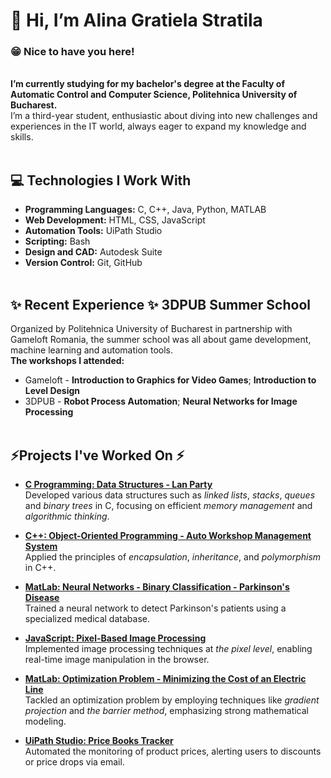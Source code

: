 # 👋 **Hi, I’m Alina Gratiela Stratila**
### 😁 Nice to have you here!
<br> **I’m currently studying for my bachelor's degree at the Faculty of Automatic Control and Computer Science, Politehnica University of Bucharest.**   
I’m a third-year student, enthusiastic about diving into new challenges and experiences in the IT world, always eager to expand my knowledge and skills.
<br>
<br>
## 💻 Technologies I Work With
- **Programming Languages:** C, C++, Java, Python, MATLAB
- **Web Development:** HTML, CSS, JavaScript
- **Automation Tools:** UiPath Studio
- **Scripting:** Bash
- **Design and CAD:** Autodesk Suite
- **Version Control:** Git, GitHub<br><br>

## ✨ Recent Experience ✨ 3DPUB Summer School
  Organized by Politehnica University of Bucharest in partnership with Gameloft Romania, the summer school was all about game development, machine learning and automation tools.
  <br>**The workshops I attended:** 
-  Gameloft - **Introduction to Graphics for Video Games**;   **Introduction to Level Design**
-  3DPUB - **Robot Process Automation**;   **Neural Networks for Image Processing**<br><br>

## ⚡Projects I've Worked On ⚡
- **[C Programming: Data Structures - Lan Party](https://github.com/Gratiela-S/data-structures-c)**   
  Developed various data structures such as *linked lists*, *stacks*, *queues* and *binary trees* in C, focusing on efficient *memory management* and *algorithmic thinking*.

- **[C++: Object-Oriented Programming - Auto Workshop Management System](https://github.com/Gratiela-S/auto_workshop_management_system)**  
  Applied the principles of *encapsulation*, *inheritance*, and *polymorphism* in C++.

- **[MatLab: Neural Networks - Binary Classification - Parkinson's Disease](https://github.com/Gratiela-S/neural-networks)**  
  Trained a neural network to detect Parkinson's patients using a specialized medical database.

- **[JavaScript: Pixel-Based Image Processing](https://github.com/Gratiela-S/pixel-image-processing)**  
  Implemented image processing techniques at *the pixel level*, enabling real-time image manipulation in the browser.

- **[MatLab: Optimization Problem - Minimizing the Cost of an Electric Line](https://github.com/Gratiela-S/optimization-project)**  
  Tackled an optimization problem by employing techniques like *gradient projection* and *the barrier method*, emphasizing strong mathematical modeling.

- **[UiPath Studio: Price Books Tracker](https://github.com/Gratiela-S/book_price_tracker)**  
  Automated the monitoring of product prices, alerting users to discounts or price drops via email.

